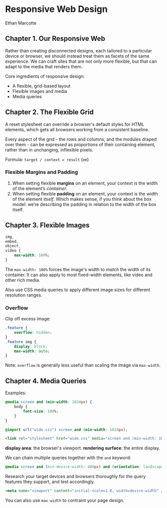 # Responsive Web Design

Ethan Marcotte

## Chapter 1. Our Responsive Web

Rather than creating disconnected designs, each tailored to a particular device or browser, we should instead treat them as facets of the same experience. We can craft sites that are not only more flexible, but that can adapt to the media that renders them.

Core ingredients of responsive design:

- A flexible, grid-based layout
- Flexible images and media
- Media queries

## Chapter 2. The Flexible Grid

A reset stylesheet can override a browser's default styles for HTML elements, which gets all browsers working from a consistent baseline.

Every aspect of the grid - the rows and columns, and the modules draped over them - can be expressed as *proportions* of their containing element, rather than in unchanging, inflexible pixels. 

Formula: `target / context = result` (`em`)

### Flexible Margins and Padding

1. When setting flexible **margins** on an element, your context is the width of the element’s *container*.
2. When setting flexible **padding** on an element, your context is the width of the element *itself*. Which makes sense, if you think about the box model: we’re describing the padding in relation to the width of the box itself.

## Chapter 3. Flexible Images

```css
img,
embed,
object,
video {
	max-width: 100%;
}
```

The `max-width: 100%` forces the image's width to *match* the width of its container. It can also apply to most fixed-width elements, like video and other rich media.

Also use CSS media queries to apply different image sizes for different resolution ranges.

### Overflow

Clip off excess image:

```css
.feature {
	overflow: hidden;
}
.feature img {
	display: block;
	max-width: auto;
}
```

Note: `overflow` is generally less useful than scaling the image via `max-width`.

## Chapter 4. Media Queries

Examples:

```css
@media screen and (min-width: 1024px) {
	body {
		font-size: 100%;
	}
}
```

```css
@import url("wide.css") screen and (min-width: 1024px);
```

```html
<link rel="stylesheet" href="wide.css" media="screen and (min-width: 1024px)" />
```

**display area**: the browser's viewport.
**rendering surface**: the entire display.

We can chain multiple queries together with the `and` keyword:

```css
@media screen and (min-device-width: 480px) and (orientation: landscape) {}
```

Research your target devices and browsers thoroughly for the query features they support, and test accordingly.

```html
<meta name="viewport" content="initial-scale=1.0, width=device-width" />
```

You can also use `max-width` to contraint your page design.